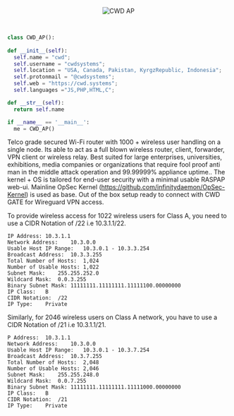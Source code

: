  <p align="center">
 <picture>
    <source media="(prefers-color-scheme: dark)" srcset="https://cwd.systems/img/cwd-ap.png">
    <img src="https://cwd.systems/img/cwd-ap.png"  alt="CWD AP">
  </picture>
  </p>
  <br>
  
  ```python
class CWD_AP():
    
  def __init__(self):
    self.name = "cwd";
    self.username = "cwdsystems";
    self.location = "USA, Canada, Pakistan, KyrgzRepublic, Indonesia";
    self.protonmail = "@cwdsystems";
    self.web = "https://cwd.systems";
    self.languages ="JS,PHP,HTML,C";
  
  def __str__(self):
    return self.name

if __name__ == '__main__':
    me = CWD_AP()
```
  
Telco grade secured Wi-Fi router with 1000 + wireless user handling on a single node. Its able to act as a full blown wireless router, client, forwarder, VPN client or wireless relay. Best suited for large enterprises, universities, exhibitions, media companies or organizations that require fool proof anti man in the middle attack operation and 99.99999% appliance uptime.. The kernel + OS is tailored for end-user security with a minimal usable RASPAP web-ui. Mainline OpSec Kernel (https://github.com/infinitydaemon/OpSec-Kernel) is used as base. Out of the box setup ready to connect with CWD GATE for Wireguard VPN access.

To provide wireless access for 1022 wireless users for Class A, you need to use a CIDR Notation of /22 i.e 10.3.1.1/22. 

```
IP Address:	10.3.1.1
Network Address:	10.3.0.0
Usable Host IP Range:	10.3.0.1 - 10.3.3.254
Broadcast Address:	10.3.3.255
Total Number of Hosts:	1,024
Number of Usable Hosts:	1,022
Subnet Mask:	255.255.252.0
Wildcard Mask:	0.0.3.255
Binary Subnet Mask:	11111111.11111111.11111100.00000000
IP Class:	B
CIDR Notation:	/22
IP Type:	Private
```

Similarly, for 2046 wireless users on Class A network, you have to use a CIDR Notation of /21 i.e 10.3.1.1/21.

```
P Address:	10.3.1.1
Network Address:	10.3.0.0
Usable Host IP Range:	10.3.0.1 - 10.3.7.254
Broadcast Address:	10.3.7.255
Total Number of Hosts:	2,048
Number of Usable Hosts:	2,046
Subnet Mask:	255.255.248.0
Wildcard Mask:	0.0.7.255
Binary Subnet Mask:	11111111.11111111.11111000.00000000
IP Class:	B
CIDR Notation:	/21
IP Type:	Private
```

